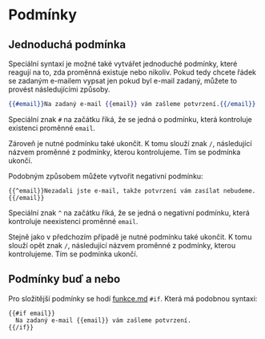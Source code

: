 # Podmínky

## Jednoduchá podmínka

Speciální syntaxí je možné také vytvářet jednoduché podmínky, které reagují na to, zda proměnná existuje nebo nikoliv. Pokud tedy chcete řádek se zadaným e-mailem vypsat jen pokud byl e-mail zadaný, můžete to provést následujícími způsoby.

```mustache
{{#email}}Na zadaný e-mail {{email}} vám zašleme potvrzení.{{/email}}
```

Speciální znak ``#`` na začátku říká, že se jedná o podmínku, která kontroluje existenci proměnné ``email``. 

Zároveň je nutné podmínku také ukončit. K tomu slouží znak ``/``, následující názvem proměnné z podmínky, kterou kontrolujeme. Tím se podmínka ukončí.

Podobným způsobem můžete vytvořit negativní podmínku:

```
{{^email}}Nezadali jste e-mail, takže potvrzení vám zasílat nebudeme.{{/email}}
```

Speciální znak ``^`` na začátku říká, že se jedná o negativní podmínku, která kontroluje neexistenci proměnné ``email``. 

Stejně jako v předchozím případě je nutné podmínku také ukončit. K tomu slouží opět znak ``/``, následující názvem proměnné z podmínky, kterou kontrolujeme. Tím se podmínka ukončí.


## Podmínky buď a nebo

Pro složitější podmínky se hodí [funkce.md](funkce) ``#if``. Která má podobnou syntaxi:

```
{{#if email}}
  Na zadaný e-mail {{email}} vám zašleme potvrzení.
{{/if}}
```
